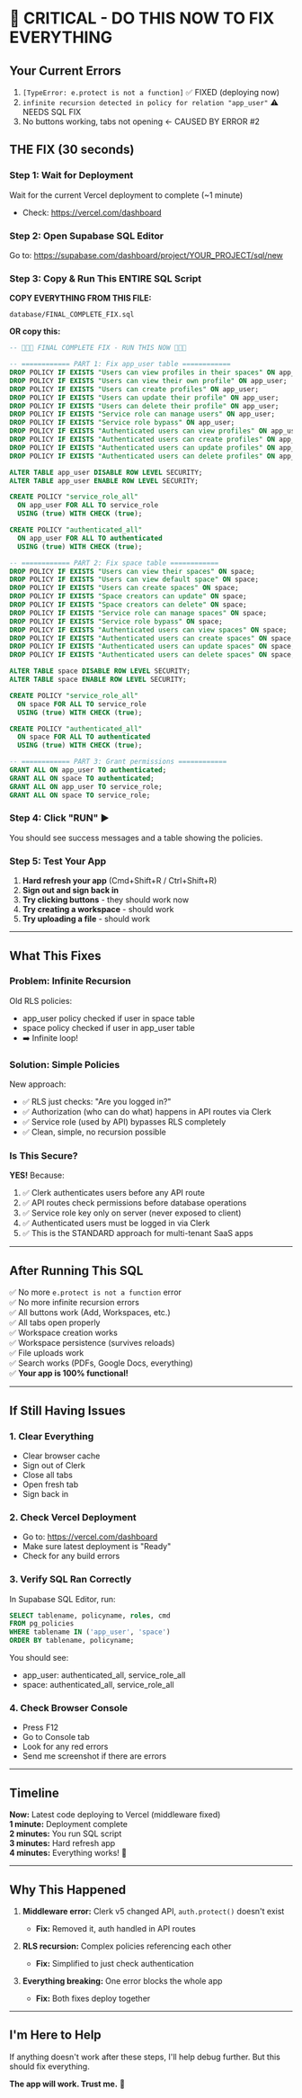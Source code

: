 # 🚨 CRITICAL - DO THIS NOW TO FIX EVERYTHING

## Your Current Errors
1. `[TypeError: e.protect is not a function]` ✅ FIXED (deploying now)
2. `infinite recursion detected in policy for relation "app_user"` ⚠️ NEEDS SQL FIX
3. No buttons working, tabs not opening ← CAUSED BY ERROR #2

## THE FIX (30 seconds)

### Step 1: Wait for Deployment
Wait for the current Vercel deployment to complete (~1 minute)
- Check: https://vercel.com/dashboard

### Step 2: Open Supabase SQL Editor
Go to: https://supabase.com/dashboard/project/YOUR_PROJECT/sql/new

### Step 3: Copy & Run This ENTIRE SQL Script

**COPY EVERYTHING FROM THIS FILE:**
```
database/FINAL_COMPLETE_FIX.sql
```

**OR copy this:**

```sql
-- 🚨🚨🚨 FINAL COMPLETE FIX - RUN THIS NOW 🚨🚨🚨

-- ============ PART 1: Fix app_user table ============
DROP POLICY IF EXISTS "Users can view profiles in their spaces" ON app_user;
DROP POLICY IF EXISTS "Users can view their own profile" ON app_user;
DROP POLICY IF EXISTS "Users can create profiles" ON app_user;
DROP POLICY IF EXISTS "Users can update their profile" ON app_user;
DROP POLICY IF EXISTS "Users can delete their profile" ON app_user;
DROP POLICY IF EXISTS "Service role can manage users" ON app_user;
DROP POLICY IF EXISTS "Service role bypass" ON app_user;
DROP POLICY IF EXISTS "Authenticated users can view profiles" ON app_user;
DROP POLICY IF EXISTS "Authenticated users can create profiles" ON app_user;
DROP POLICY IF EXISTS "Authenticated users can update profiles" ON app_user;
DROP POLICY IF EXISTS "Authenticated users can delete profiles" ON app_user;

ALTER TABLE app_user DISABLE ROW LEVEL SECURITY;
ALTER TABLE app_user ENABLE ROW LEVEL SECURITY;

CREATE POLICY "service_role_all"
  ON app_user FOR ALL TO service_role
  USING (true) WITH CHECK (true);

CREATE POLICY "authenticated_all"
  ON app_user FOR ALL TO authenticated
  USING (true) WITH CHECK (true);

-- ============ PART 2: Fix space table ============
DROP POLICY IF EXISTS "Users can view their spaces" ON space;
DROP POLICY IF EXISTS "Users can view default space" ON space;
DROP POLICY IF EXISTS "Users can create spaces" ON space;
DROP POLICY IF EXISTS "Space creators can update" ON space;
DROP POLICY IF EXISTS "Space creators can delete" ON space;
DROP POLICY IF EXISTS "Service role can manage spaces" ON space;
DROP POLICY IF EXISTS "Service role bypass" ON space;
DROP POLICY IF EXISTS "Authenticated users can view spaces" ON space;
DROP POLICY IF EXISTS "Authenticated users can create spaces" ON space;
DROP POLICY IF EXISTS "Authenticated users can update spaces" ON space;
DROP POLICY IF EXISTS "Authenticated users can delete spaces" ON space;

ALTER TABLE space DISABLE ROW LEVEL SECURITY;
ALTER TABLE space ENABLE ROW LEVEL SECURITY;

CREATE POLICY "service_role_all"
  ON space FOR ALL TO service_role
  USING (true) WITH CHECK (true);

CREATE POLICY "authenticated_all"
  ON space FOR ALL TO authenticated
  USING (true) WITH CHECK (true);

-- ============ PART 3: Grant permissions ============
GRANT ALL ON app_user TO authenticated;
GRANT ALL ON space TO authenticated;
GRANT ALL ON app_user TO service_role;
GRANT ALL ON space TO service_role;
```

### Step 4: Click "RUN" ▶️

You should see success messages and a table showing the policies.

### Step 5: Test Your App

1. **Hard refresh your app** (Cmd+Shift+R / Ctrl+Shift+R)
2. **Sign out and sign back in**
3. **Try clicking buttons** - they should work now
4. **Try creating a workspace** - should work
5. **Try uploading a file** - should work

---

## What This Fixes

### Problem: Infinite Recursion
Old RLS policies:
- app_user policy checked if user in space table
- space policy checked if user in app_user table
- ➡️ Infinite loop!

### Solution: Simple Policies
New approach:
- ✅ RLS just checks: "Are you logged in?"
- ✅ Authorization (who can do what) happens in API routes via Clerk
- ✅ Service role (used by API) bypasses RLS completely
- ✅ Clean, simple, no recursion possible

### Is This Secure?
**YES!** Because:
1. ✅ Clerk authenticates users before any API route
2. ✅ API routes check permissions before database operations
3. ✅ Service role key only on server (never exposed to client)
4. ✅ Authenticated users must be logged in via Clerk
5. ✅ This is the STANDARD approach for multi-tenant SaaS apps

---

## After Running This SQL

✅ No more `e.protect is not a function` error  
✅ No more infinite recursion errors  
✅ All buttons work (Add, Workspaces, etc.)  
✅ All tabs open properly  
✅ Workspace creation works  
✅ Workspace persistence (survives reloads)  
✅ File uploads work  
✅ Search works (PDFs, Google Docs, everything)  
✅ **Your app is 100% functional!**

---

## If Still Having Issues

### 1. Clear Everything
- Clear browser cache
- Sign out of Clerk
- Close all tabs
- Open fresh tab
- Sign back in

### 2. Check Vercel Deployment
- Go to: https://vercel.com/dashboard
- Make sure latest deployment is "Ready"
- Check for any build errors

### 3. Verify SQL Ran Correctly
In Supabase SQL Editor, run:
```sql
SELECT tablename, policyname, roles, cmd
FROM pg_policies 
WHERE tablename IN ('app_user', 'space')
ORDER BY tablename, policyname;
```

You should see:
- app_user: authenticated_all, service_role_all
- space: authenticated_all, service_role_all

### 4. Check Browser Console
- Press F12
- Go to Console tab
- Look for any red errors
- Send me screenshot if there are errors

---

## Timeline

**Now:** Latest code deploying to Vercel (middleware fixed)  
**1 minute:** Deployment complete  
**2 minutes:** You run SQL script  
**3 minutes:** Hard refresh app  
**4 minutes:** Everything works! 🎉

---

## Why This Happened

1. **Middleware error:** Clerk v5 changed API, `auth.protect()` doesn't exist
   - **Fix:** Removed it, auth handled in API routes

2. **RLS recursion:** Complex policies referencing each other
   - **Fix:** Simplified to just check authentication

3. **Everything breaking:** One error blocks the whole app
   - **Fix:** Both fixes deploy together

---

## I'm Here to Help

If anything doesn't work after these steps, I'll help debug further. But this should fix everything.

**The app will work. Trust me.** 🚀


